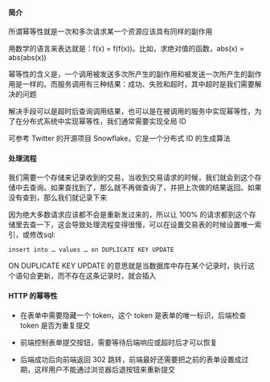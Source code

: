 #### 简介

所谓幂等性就是一次和多次请求某一个资源应该具有同样的副作用

用数学的语言来表达就是：f(x) = f(f(x))。比如，求绝对值的函数，abs(x) = abs(abs(x))

幂等性的含义是，一个调用被发送多次所产生的副作用和被发送一次所产生的副作用是一样的。而服务调用有三种结果：成功、失败和超时，其中超时是我们需要解决的问题

解决手段可以是超时后查询调用结果，也可以是在被调用的服务中实现幂等性，为了在分布式系统中实现幂等性，我们通常需要实现全局 ID

可参考 Twitter 的开源项目 Snowflake，它是一个分布式 ID 的生成算法

#### 处理流程

我们需要一个存储来记录收到的交易，当收到交易请求的时候，我们就会到这个存储中去查询。如果查找到了，那么就不再做查询了，并把上次做的结果返回。如果没有查到，那么我们就记录下来

因为绝大多数请求应该都不会是重新发过来的，所以让 100% 的请求都到这个存储里去查一下，这会导致处理流程变得很慢，可以在设置交易表的时候设置唯一索引，或修改sql:
```
insert into … values … on DUPLICATE KEY UPDATE
```

ON DUPLICATE KEY UPDATE 的意思就是当数据库中存在某个记录时，执行这个语句会更新，而不存在这条记录时，就会插入

#### HTTP 的幂等性

- 在表单中需要隐藏一个 token，这个 token 是表单的唯一标识，后端检查 token 是否为重复提交

- 前端控制表单提交按钮，需要等待后端响应或超时后才可以恢复

- 后端成功后向前端返回 302 跳转，前端最好还需要把之前的表单设置成过期，这样用户不能通过浏览器后退按钮来重新提交


